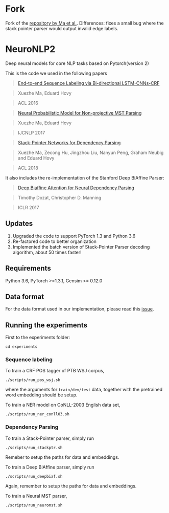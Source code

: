 # Fork
Fork of the [repository by Ma et al.](https://github.com/XuezheMax/NeuroNLP2). Differences: fixes a small bug where the stack pointer parser would output invalid edge labels.

# NeuroNLP2
Deep neural models for core NLP tasks based on Pytorch(version 2)

This is the code we used in the following papers
>[End-to-end Sequence Labeling via Bi-directional LSTM-CNNs-CRF](http://www.cs.cmu.edu/~xuezhem/publications/P16-1101.pdf)

>Xuezhe Ma, Eduard Hovy

>ACL 2016

>[Neural Probabilistic Model for Non-projective MST Parsing](http://www.cs.cmu.edu/~xuezhem/publications/IJCNLP2017.pdf)

>Xuezhe Ma, Eduard Hovy

>IJCNLP 2017

>[Stack-Pointer Networks for Dependency Parsing](https://arxiv.org/pdf/1805.01087.pdf)

>Xuezhe Ma, Zecong Hu, Jingzhou Liu, Nanyun Peng, Graham Neubig and Eduard Hovy

>ACL 2018

It also includes the re-implementation of the Stanford Deep BiAffine Parser:
>[Deep Biaffine Attention for Neural Dependency Parsing](https://arxiv.org/abs/1611.01734)

>Timothy Dozat, Christopher D. Manning

>ICLR 2017

## Updates
1. Upgraded the code to support PyTorch 1.3 and Python 3.6
2. Re-factored code to better organization
3. Implemented the batch version of Stack-Pointer Parser decoding algorithm, about 50 times faster!

## Requirements

Python 3.6, PyTorch >=1.3.1, Gensim >= 0.12.0

## Data format
For the data format used in our implementation, please read this [issue](https://github.com/XuezheMax/NeuroNLP2/issues/9).

## Running the experiments
First to the experiments folder:

    cd experiments
### Sequence labeling
To train a CRF POS tagger of PTB WSJ corpus, 

    ./scripts/run_pos_wsj.sh
where the arguments for ```train/dev/test``` data, together with the pretrained word embedding should be setup.

To train a NER model on CoNLL-2003 English data set,

    ./scripts/run_ner_conll03.sh

### Dependency Parsing
To train a Stack-Pointer parser, simply run

    ./scripts/run_stackptr.sh
Remeber to setup the paths for data and embeddings.

To train a Deep BiAffine parser, simply run

    ./scripts/run_deepbiaf.sh
Again, remember to setup the paths for data and embeddings.

To train a Neural MST parser, 

    ./scripts/run_neuromst.sh
